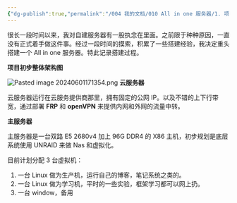 ```yaml
---
{"dg-publish":true,"permalink":"/004 我的文档/010 All in one 服务器/1. 项目整体介绍/","dgPassFrontmatter":true,"created":"2024-06-01T16:37:23.880+08:00","updated":"2024-06-01T17:39:12.041+08:00"}
---
```


很长一段时间以来，我对自建服务器有一股执念在里面。之前限于种种原因，一直没有正式着手做这件事。经过一段时间的摸索，积累了一些搭建经验，我决定重头搭建一个 All in one 服务器。特此记录搭建过程。

**项目初步整体架构图**

![Pasted image 20240601171354.png](/img/user/$/$Sys999%20Attachment/Pasted%20image%2020240601171354.png)
**云服务器**

云服务器运行在云服务提供商那里，拥有固定的公网 IP。以及不错的上下行带宽，通过部署 **FRP** 和 **openVPN** 来提供内网和外网的流量中转。

**主服务器**

主服务器是一台双路  E5 2680v4 加上 96G DDR4 的 X86 主机，初步规划是底层系统使用 UNRAID 来做 Nas 和虚拟化。

目前计划分配 3 台虚拟机：
1. 一台 Linux 做为生产机，运行自己的博客，笔记系统之类的。
2. 一台 Linux 做为学习机，平时的一些实验，框架学习都可以网上扔。
3. 一台 window，备用